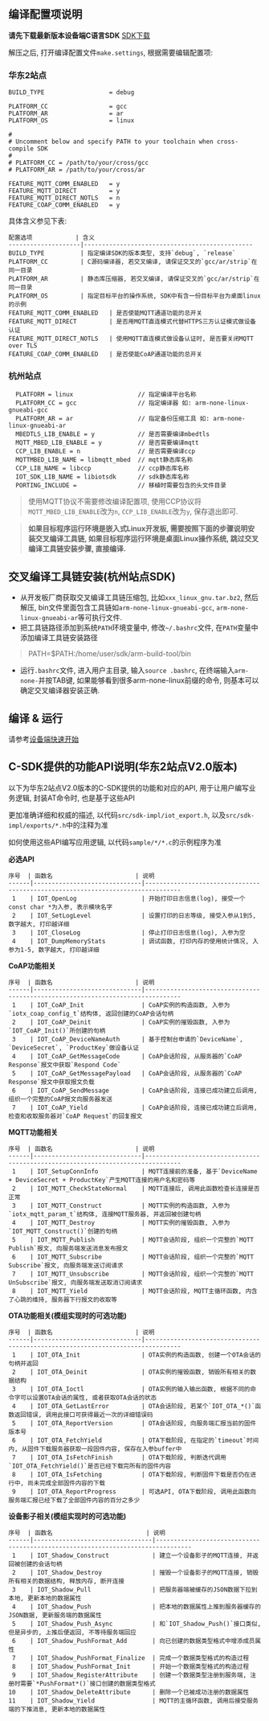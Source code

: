 ## 编译配置项说明

**请先下载最新版本设备端C语言SDK** [SDK下载](https://help.aliyun.com/document_detail/42648.html)

解压之后, 打开编译配置文件`make.settings`, 根据需要编辑配置项:
### 华东2站点

    BUILD_TYPE                  = debug

    PLATFORM_CC                 = gcc
    PLATFORM_AR                 = ar
    PLATFORM_OS                 = linux

    #
    # Uncomment below and specify PATH to your toolchain when cross-compile SDK
    #
    # PLATFORM_CC = /path/to/your/cross/gcc
    # PLATFORM_AR = /path/to/your/cross/ar

    FEATURE_MQTT_COMM_ENABLED   = y
    FEATURE_MQTT_DIRECT         = y
    FEATURE_MQTT_DIRECT_NOTLS   = n
    FEATURE_COAP_COMM_ENABLED   = y

具体含义参见下表:

    配置选项            | 含义
    --------------------|-----------------------------------------------
    BUILD_TYPE          | 指定编译SDK的版本类型, 支持`debug`, `release`
    PLATFORM_CC         | C源码编译器, 若交叉编译, 请保证交叉的`gcc/ar/strip`在同一目录
    PLATFORM_AR         | 静态库压缩器, 若交叉编译, 请保证交叉的`gcc/ar/strip`在同一目录
    PLATFORM_OS         | 指定目标平台的操作系统, SDK中有含一份目标平台为桌面linux的示例
    FEATURE_MQTT_COMM_ENABLED   | 是否使能MQTT通道功能的总开关
    FEATURE_MQTT_DIRECT         | 是否用MQTT直连模式代替HTTPS三方认证模式做设备认证
    FEATURE_MQTT_DIRECT_NOTLS   | 使用MQTT直连模式做设备认证时, 是否要关闭MQTT over TLS
    FEATURE_COAP_COMM_ENABLED   | 是否使能CoAP通道功能的总开关

### 杭州站点

      PLATFORM = linux                  // 指定编译平台名称
      PLATFORM_CC = gcc                 // 指定编译器 如: arm-none-linux-gnueabi-gcc
      PLATFORM_AR = ar                  // 指定备份压缩工具 如: arm-none-linux-gnueabi-ar
      MBEDTLS_LIB_ENABLE = y            // 是否需要编译mbedtls
      MQTT_MBED_LIB_ENABLE = y          // 是否需要编译mqtt
      CCP_LIB_ENABLE = n                // 是否需要编译ccp
      MQTTMBED_LIB_NAME = libmqtt_mbed  // mqtt静态库名称
      CCP_LIB_NAME = libccp             // ccp静态库名称
      IOT_SDK_LIB_NAME = libiotsdk      // sdk静态库名称
      PORTING_INCLUDE =                 // 移植时需要包含的头文件目录

> 使用MQTT协议不需要修改编译配置项, 使用CCP协议将`MQTT_MBED_LIB_ENABLE`改为`n`, `CCP_LIB_ENABLE`改为`y`, 保存退出即可.

> **如果目标程序运行环境是嵌入式Linux开发板, 需要按照下面的步骤说明安装交叉编译工具链, 如果目标程序运行环境是桌面Linux操作系统, 跳过交叉编译工具链安装步骤, 直接编译.**

## 交叉编译工具链安装(杭州站点SDK)
- 从开发板厂商获取交叉编译工具链压缩包, 比如`xxx_linux_gnu.tar.bz2`, 然后解压, bin文件里面包含工具链如`arm-none-linux-gnueabi-gcc`, `arm-none-linux-gnueabi-ar`等可执行文件.
- 把工具链路径添加到系统`PATH`环境变量中, 修改`~/.bashrc`文件, 在`PATH`变量中添加编译工具链安装路径

> PATH=$PATH:/home/user/sdk/arm-build-tool/bin

- 运行`.bashrc`文件, 进入用户主目录, 输入`source .bashrc`, 在终端输入`arm-none-`并按TAB键, 如果能够看到很多arm-none-linux前缀的命令, 则基本可以确定交叉编译器安装正确.

## 编译 & 运行
请参考[设备端快速开始](https://help.aliyun.com/document_detail/30530.html)

## C-SDK提供的功能API说明(华东2站点V2.0版本)

以下为华东2站点V2.0版本的C-SDK提供的功能和对应的API, 用于让用户编写业务逻辑, 封装AT命令时, 也是基于这些API

更加准确详细和权威的描述, 以代码`src/sdk-impl/iot_export.h`, 以及`src/sdk-impl/exports/*.h`中的注释为准

如何使用这些API编写应用逻辑, 以代码`sample/*/*.c`的示例程序为准

**必选API**

    序号  | 函数名                       | 说明
    ------|------------------------------|--------------------------------------------------------------------------------
     1    | IOT_OpenLog                  | 开始打印日志信息(log), 接受一个const char *为入参, 表示模块名字
     2    | IOT_SetLogLevel              | 设置打印的日志等级, 接受入参从1到5, 数字越大, 打印越详细
     3    | IOT_CloseLog                 | 停止打印日志信息(log), 入参为空
     4    | IOT_DumpMemoryStats          | 调试函数, 打印内存的使用统计情况, 入参为1-5, 数字越大, 打印越详细

**CoAP功能相关**

    序号  | 函数名                       | 说明
    ------|------------------------------|--------------------------------------------------------------------------------
     1    | IOT_CoAP_Init                | CoAP实例的构造函数, 入参为`iotx_coap_config_t`结构体, 返回创建的CoAP会话句柄
     2    | IOT_CoAP_Deinit              | CoAP实例的摧毁函数, 入参为`IOT_CoAP_Init()`所创建的句柄
     3    | IOT_CoAP_DeviceNameAuth      | 基于控制台申请的`DeviceName`, `DeviceSecret`, `ProductKey`做设备认证
     4    | IOT_CoAP_GetMessageCode      | CoAP会话阶段, 从服务器的`CoAP Response`报文中获取`Respond Code`
     5    | IOT_CoAP_GetMessagePayload   | CoAP会话阶段, 从服务器的`CoAP Response`报文中获取报文负载
     6    | IOT_CoAP_SendMessage         | CoAP会话阶段, 连接已成功建立后调用, 组织一个完整的CoAP报文向服务器发送
     7    | IOT_CoAP_Yield               | CoAP会话阶段, 连接已成功建立后调用, 检查和收取服务器对`CoAP Request`的回复报文

**MQTT功能相关**

    序号  | 函数名                       | 说明
    ------|------------------------------|--------------------------------------------------------------------------------
     1    | IOT_SetupConnInfo            | MQTT连接前的准备, 基于`DeviceName + DeviceSecret + ProductKey`产生MQTT连接的用户名和密码等
     2    | IOT_MQTT_CheckStateNormal    | MQTT连接后, 调用此函数检查长连接是否正常
     3    | IOT_MQTT_Construct           | MQTT实例的构造函数, 入参为`iotx_mqtt_param_t`结构体, 连接MQTT服务器, 并返回被创建句柄
     4    | IOT_MQTT_Destroy             | MQTT实例的摧毁函数, 入参为`IOT_MQTT_Construct()`创建的句柄
     5    | IOT_MQTT_Publish             | MQTT会话阶段, 组织一个完整的`MQTT Publish`报文, 向服务端发送消息发布报文
     6    | IOT_MQTT_Subscribe           | MQTT会话阶段, 组织一个完整的`MQTT Subscribe`报文, 向服务端发送订阅请求
     7    | IOT_MQTT_Unsubscribe         | MQTT会话阶段, 组织一个完整的`MQTT UnSubscribe`报文, 向服务端发送取消订阅请求
     8    | IOT_MQTT_Yield               | MQTT会话阶段, MQTT主循环函数, 内含了心跳的维持, 服务器下行报文的收取等

**OTA功能相关(模组实现时的可选功能)**

    序号  | 函数名                       | 说明
    ------|------------------------------|--------------------------------------------------------------------------------
     1    | IOT_OTA_Init                 | OTA实例的构造函数, 创建一个OTA会话的句柄并返回
     2    | IOT_OTA_Deinit               | OTA实例的摧毁函数, 销毁所有相关的数据结构
     3    | IOT_OTA_Ioctl                | OTA实例的输入输出函数, 根据不同的命令字可以设置OTA会话的属性, 或者获取OTA会话的状态
     4    | IOT_OTA_GetLastError         | OTA会话阶段, 若某个`IOT_OTA_*()`函数返回错误, 调用此接口可获得最近一次的详细错误码
     5    | IOT_OTA_ReportVersion        | OTA会话阶段, 向服务端汇报当前的固件版本号
     6    | IOT_OTA_FetchYield           | OTA下载阶段, 在指定的`timeout`时间内, 从固件下载服务器获取一段固件内容, 保存在入参buffer中
     7    | IOT_OTA_IsFetchFinish        | OTA下载阶段, 判断迭代调用`IOT_OTA_FetchYield()`是否已经下载完所有的固件内容
     8    | IOT_OTA_IsFetching           | OTA下载阶段, 判断固件下载是否仍在进行中, 尚未完成全部固件内容的下载
     9    | IOT_OTA_ReportProgress       | 可选API, OTA下载阶段, 调用此函数向服务端汇报已经下载了全部固件内容的百分之多少

**设备影子相关(模组实现时的可选功能)**

    序号  | 函数名                          | 说明
    ------|---------------------------------|--------------------------------------------------------------------------------
     1    | IOT_Shadow_Construct            | 建立一个设备影子的MQTT连接, 并返回被创建的会话句柄
     2    | IOT_Shadow_Destroy              | 摧毁一个设备影子的MQTT连接, 销毁所有相关的数据结构, 释放内存, 断开连接
     3    | IOT_Shadow_Pull                 | 把服务器端被缓存的JSON数据下拉到本地, 更新本地的数据属性
     4    | IOT_Shadow_Push                 | 把本地的数据属性上推到服务器缓存的JSON数据, 更新服务端的数据属性
     5    | IOT_Shadow_Push_Async           | 和`IOT_Shadow_Push()`接口类似, 但是异步的, 上推后便返回, 不等待服务端回应
     6    | IOT_Shadow_PushFormat_Add       | 向已创建的数据类型格式中增添成员属性
     7    | IOT_Shadow_PushFormat_Finalize  | 完成一个数据类型格式的构造过程
     8    | IOT_Shadow_PushFormat_Init      | 开始一个数据类型格式的构造过程
     9    | IOT_Shadow_RegisterAttribute    | 创建一个数据类型注册到服务端, 注册时需要`*PushFormat*()`接口创建的数据类型格式
    10    | IOT_Shadow_DeleteAttribute      | 删除一个已被成功注册的数据属性
    11    | IOT_Shadow_Yield                | MQTT的主循环函数, 调用后接受服务端的下推消息, 更新本地的数据属性


